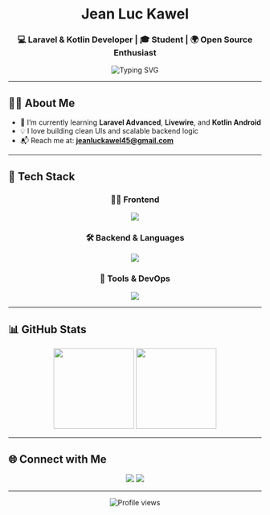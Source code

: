 <h1 align="center">Jean Luc Kawel</h1>
<h3 align="center">💻 Laravel & Kotlin Developer | 🎓 Student | 🌍 Open Source Enthusiast</h3>

<p align="center">
  <img src="https://readme-typing-svg.herokuapp.com?font=Fira+Code&weight=500&size=20&pause=1000&center=true&vCenter=true&width=440&lines=Building+Laravel+Apps+%F0%9F%9A%80;Crafting+UI+with+TailwindCSS+%F0%9F%96%A5%EF%B8%8F;Exploring+Kotlin+Android+%F0%9F%93%B1;Learning%2C+Building%2C+Improving+%F0%9F%92%BB" alt="Typing SVG" />
</p>

---

## 👨‍💻 About Me

- 🔭 I’m currently learning **Laravel Advanced**, **Livewire**, and **Kotlin Android**
- 💡 I love building clean UIs and scalable backend logic
- 📬 Reach me at: **[jeanluckawel45@gmail.com](mailto:jeanluckawel45@gmail.com)**

---

## 🧰 Tech Stack

<div align="center">

### 🧑‍🎨 Frontend  
<img src="https://skillicons.dev/icons?i=html,css,js,tailwind" />

### 🛠 Backend & Languages  
<img src="https://skillicons.dev/icons?i=php,laravel,kotlin,java,python" />

### 🧪 Tools & DevOps  
<img src="https://skillicons.dev/icons?i=git,github,vscode,linux,bash" />

</div>

---

## 📊 GitHub Stats

<p align="center">
  <img src="https://github-readme-stats.vercel.app/api?username=jeanluckawel&show_icons=true&theme=tokyonight&count_private=true" height="160"/>
  <img src="https://github-readme-streak-stats.herokuapp.com?user=jeanluckawel&theme=tokyonight&hide_border=true" height="160"/>
</p>

---

## 🌐 Connect with Me

<p align="center">
  <a href="mailto:jeanluckawel45@gmail.com"><img src="https://img.shields.io/badge/-Gmail-D14836?style=for-the-badge&logo=gmail&logoColor=white" /></a>
  <a href="https://github.com/jeanluckawel"><img src="https://img.shields.io/badge/-GitHub-181717?style=for-the-badge&logo=github&logoColor=white" /></a>
</p>

---

<p align="center">
  <img src="https://komarev.com/ghpvc/?username=jeanluckawel&style=flat-square&color=blue" alt="Profile views"/>
</p>
